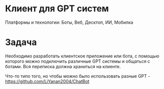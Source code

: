 # Клиент для GPT систем

Платформы и технологии: Боты, Веб, Десктоп, ИИ, Мобилка

# Задача

Необходимо разработать клиентское приложение или бота, с помощью которого можно подключить различные GPT системы и общаться с ботами. Вся переписка должна храниться на клиенте.

Что-то типо того, но чтобы можно было использовать разные GPT - https://github.com/LiYanan2004/ChatBot
